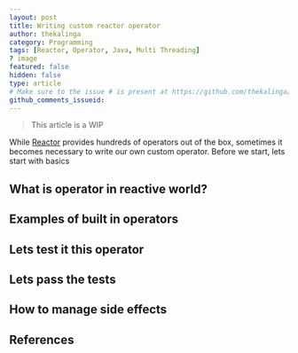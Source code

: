 ```yaml
---
layout: post
title: Writing custom reactor operator
author: thekalinga
category: Programming
tags: [Reactor, Operator, Java, Multi Threading]
? image
featured: false
hidden: false
type: article
# Make sure to the issue # is present at https://github.com/thekalinga/thekalinga.in-comments/issues
github_comments_issueid:
---
```


> This article is a WIP

While [Reactor]() provides hundreds of operators out of the box, sometimes it becomes necessary to write our own custom operator. Before we start, lets start with basics

## What is operator in reactive world?

## Examples of built in operators

## Lets test it this operator

## Lets pass the tests

## How to manage side effects

## References
